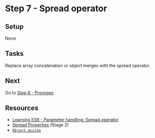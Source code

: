 # Step 7 - Spread operator

## Setup

None

## Tasks

Replace array concatenation or object merges with the spread operator.

## Next

Go to [Step 8 - Promises](../08-promises/).

## Resources

- [Learning ES6 - Parameter handling: Spread operator](http://www.benmvp.com/learning-es6-parameter-handling/#spread-operator)
- [Spread Properties](https://github.com/sebmarkbage/ecmascript-rest-spread/blob/master/Spread.md) (Stage 2)
- [`Object.assign`](https://developer.mozilla.org/en-US/docs/Web/JavaScript/Reference/Global_Objects/Object/assign)
